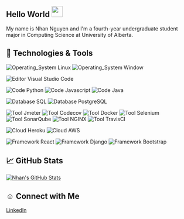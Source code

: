 ## Hello World <img src="https://raw.githubusercontent.com/MartinHeinz/MartinHeinz/master/wave.gif" width="30px">

My name is Nhan Nguyen and I'm a fourth-year undergraduate student major in Computing Science at University of Alberta. 

## 🔧 Technologies & Tools
![Operating_System Linux](https://img.shields.io/badge/OS-Linux-informational?style=flat&logo=linux&logoColor=white&color=f5be04)
![Operating_System Window](https://img.shields.io/badge/OS-Window-blue?style=flat&logo=windows&logoColor=white&color=blue)  

![Editor Visual Studio Code](https://img.shields.io/badge/Editor-VS_Code-informational?style=flat&logo=visual-studio-code&logoColor=white&color=1392d2)  

![Code Python](https://img.shields.io/badge/Code-Python-informational?style=flat&logo=python&logoColor=white&color=yellow)
![Code Javascript](https://img.shields.io/badge/Code-JavaScript-informational?style=flat&logo=javascript&logoColor=white&color=edd82a)
![Code Java](https://img.shields.io/badge/Code-Java-informational?style=flat&logo=java&logoColor=white&color=df7310)  

![Database SQL](https://img.shields.io/badge/Database-SQLite-informational?style=flat&logo=sqlite&logoColor=white&color=1d2a9b)
![Database PostgreSQL](https://img.shields.io/badge/Database-PostgreSQL-informational?style=flat&logo=PostgreSQL&logoColor=white&color=2536c8)  

![Tool Jmeter](https://img.shields.io/badge/Tools-Jmeter-informational?style=flat&logo=apache-jmeter&logoColor=white&color=fd8033)
![Tool Codecov](https://img.shields.io/badge/Tools-Codecov-informational?style=flat&logo=codecov&logoColor=white&color=F01F7A)
![Tool Docker](https://img.shields.io/badge/Tools-Docker-informational?style=flat&logo=docker&logoColor=white&color=2c94b3)
![Tool Selenium](https://img.shields.io/badge/Tools-Selenium-informational?style=flat&logo=selenium&logoColor=white&color=43B02A)
![Tool SonarQube](https://img.shields.io/badge/Tools-SonarQube-informational?style=flat&logo=SonarQube&logoColor=white&color=4E9BCD)
![Tool NGINX](https://img.shields.io/badge/Tools-nginx-informational?style=flat&logo=nginx&logoColor=white&color=009639)
![Tool TravisCI](https://img.shields.io/badge/Cloud-Travis_CI-informational?style=flat&logo=Travis-CI&logoColor=white&color=3EAAAF)  

![Cloud Heroku](https://img.shields.io/badge/Cloud-Heroku-informational?style=flat&logo=heroku&logoColor=white&color=2bbc8a)
![Cloud AWS](https://img.shields.io/badge/Cloud-AWS-informational?style=flat&logo=amazon-aws&logoColor=white&color=FF9900)  

![Framework React](https://img.shields.io/badge/Framework-React_JS-informational?style=flat&logo=react&logoColor=white&color=69d5f3)
![Framework Django](https://img.shields.io/badge/Framework-Django-informational?style=flat&logo=django&logoColor=white&color=49af81)
![Framework Bootstrap](https://img.shields.io/badge/Framework-Bootstrap-informational?style=flat&logo=bootstrap&logoColor=white&color=553ec1)

## &#x1f4c8; GitHub Stats
<a href="https://github.com/nhtnhan">
  <img align="center" src="https://github-readme-stats.vercel.app/api?username=nhtnhan&show_icons=true&line_height=27&count_private=true&theme=radical" alt="Nhan's GitHub Stats" />
</a>

## ☺ Connect with Me
[LinkedIn](https://www.linkedin.com/in/nhthiennhan)   


<!-- Resources -->
<!-- Icons: https://simpleicons.org/ -->
<!-- Emojis: https://emojipedia.org/emoji/ -->
<!-- HTML Emojis: https://www.fileformat.info/index.htm -->
<!-- Shields: https://shields.io/ -->
<!-- Awesome GitHub Profile README: https://github.com/abhisheknaiidu/awesome-github-profile-readme -->
